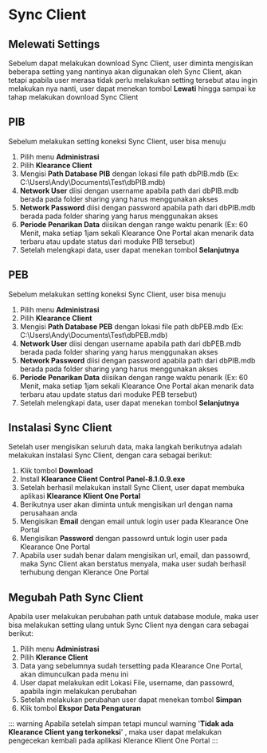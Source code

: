 # Sync Client

## Melewati Settings
Sebelum dapat melakukan download Sync Client, user diminta mengisikan beberapa setting yang nantinya akan digunakan oleh Sync Client, akan tetapi apabila user merasa tidak perlu melakukan setting tersebut atau ingin melakukan nya nanti, user dapat menekan tombol **Lewati** hingga sampai ke tahap melakukan download Sync Client

## PIB
Sebelum melakukan setting koneksi Sync Client, user bisa menuju
1. Pilih menu **Administrasi**
2. Pilih **Klearance Client**
3. Mengisi **Path Database PIB** dengan lokasi file path dbPIB.mdb (Ex: C:\Users\Andy\Documents\Test\dbPIB.mdb)
4. **Network User** diisi dengan username apabila path dari dbPIB.mdb berada pada folder sharing yang harus menggunakan akses
5. **Network Password**  diisi dengan password apabila path dari dbPIB.mdb berada pada folder sharing yang harus menggunakan akses
6. **Periode Penarikan Data** diisikan dengan range waktu penarik (Ex: 60 Menit, maka setiap 1jam sekali Klearance One Portal akan menarik data terbaru atau update status dari moduke PIB tersebut)
7. Setelah melengkapi data, user dapat menekan tombol **Selanjutnya**

## PEB
Sebelum melakukan setting koneksi Sync Client, user bisa menuju
1. Pilih menu **Administrasi**
2. Pilih **Klearance Client**
3. Mengisi **Path Database PEB** dengan lokasi file path dbPEB.mdb (Ex: C:\Users\Andy\Documents\Test\dbPEB.mdb)
4. **Network User** diisi dengan username apabila path dari dbPEB.mdb berada pada folder sharing yang harus menggunakan akses
5. **Network Password**  diisi dengan password apabila path dari dbPIB.mdb berada pada folder sharing yang harus menggunakan akses
6. **Periode Penarikan Data** diisikan dengan range waktu penarik (Ex: 60 Menit, maka setiap 1jam sekali Klearance One Portal akan menarik data terbaru atau update status dari moduke PEB tersebut)
7. Setelah melengkapi data, user dapat menekan tombol **Selanjutnya**

## Instalasi Sync Client
Setelah user mengisikan seluruh data, maka langkah berikutnya adalah melakukan instalasi Sync Client, dengan cara sebagai berikut:
1. Klik tombol **Download**
2. Install **Klearance Client Control Panel-8.1.0.9.exe**
3. Setelah berhasil melakukan install Sync Client, user dapat membuka aplikasi **Klearance Klient One Portal**
4. Berikutnya user akan diminta untuk mengisikan url dengan nama perusahaan anda
5. Mengisikan **Email** dengan email untuk login user pada Klearance One Portal
6. Mengisikan **Password** dengan passowrd untuk login user pada Klearance One Portal
7. Apabila user sudah benar dalam mengisikan url, email, dan passowrd, maka Sync Client akan berstatus menyala, maka user sudah berhasil terhubung dengan Klerance One Portal

## Megubah Path Sync Client
Apabila user melakukan perubahan path untuk database module, maka user bisa melakukan setting ulang untuk Sync Client nya dengan cara sebagai berikut:
1. Pilih menu **Administrasi**
2. Pilih **Klerance Client**
3. Data yang sebelumnya sudah tersetting pada Klearance One Portal, akan dimunculkan pada menu ini
4. User dapat melakukan edit Lokasi File, username, dan passowrd, apabila ingin melakukan perubahan
5. Setelah melakukan perubahan user dapat menekan tombol **Simpan**
6. Klik tombol **Ekspor Data Pengaturan**

::: warning
Apabila setelah simpan tetapi muncul warning '**Tidak ada Klearance Client yang terkoneksi**' , maka user dapat melakukan pengecekan kembali pada aplikasi Klerance Klient One Portal
:::